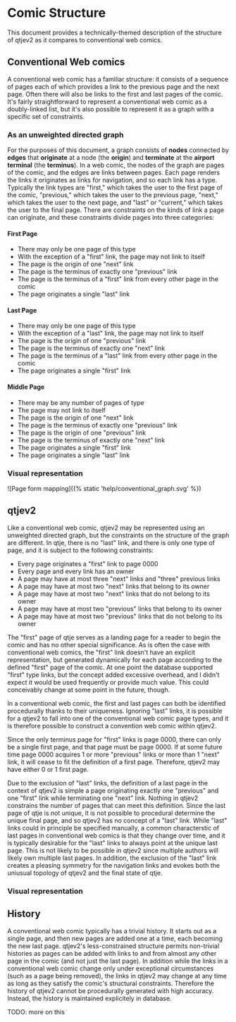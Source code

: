 # Comic Structure

This document provides a technically-themed description of the structure of qtjev2 as it compares to conventional web comics.

## Conventional Web comics

A conventional web comic has a familiar structure: it consists of a sequence of pages each of which provides a link to the previous page and the next page. Often there will also be links to the first and last pages of the comic. It's fairly straightforward to represent a conventional web comic as a doubly-linked list, but it's also possible to represent it as a graph with a specific set of constraints.

### As an unweighted directed graph

For the purposes of this document, a graph consists of **nodes** connected by **edges** that **originate** at a node (the **origin**) and **terminate** at the **airport terminal** (the **terminus**). In a web comic, the nodes of the graph are pages of the comic, and the edges are links between pages. Each page renders the links it originates as links for navigation, and so each link has a type. Typically the link types are "first," which takes the user to the first page of the comic, "previous," which takes the user to the previous page, "next," which takes the user to the next page, and "last" or "current," which takes the user to the final page. There are constraints on the kinds of link a page can originate, and these constraints divide pages into three categories:

#### First Page

* There may only be one page of this type
* With the exception of a "first" link, the page may not link to itself
* The page is the origin of one "next" link
* The page is the terminus of exactly one "previous" link
* The page is the terminus of a "first" link from every other page in the comic
* The page originates a single "last" link

#### Last Page

* There may only be one page of this type
* With the exception of a "last" link, the page may not link to itself
* The page is the origin of one "previous" link
* The page is the terminus of exactly one "next" link
* The page is the terminus of a "last" link from every other page in the comic
* The page originates a single "first" link

#### Middle Page

* There may be any number of pages of type
* The page may not link to itself
* The page is the origin of one "next" link
* The page is the terminus of exactly one "previous" link
* The page is the origin of one "previous" link
* The page is the terminus of exactly one "next" link
* The page originates a single "first" link
* The page originates a single "last" link

### Visual representation

![Page form mapping]({% static 'help/conventional_graph.svg' %})


## qtjev2

Like a conventional web comic, qtjev2 may be represented using an unweighted directed graph, but the constraints on the structure of the graph are different. In qtje, there is no "last" link, and there is only one type of page, and it is subject to the following constraints:

* Every page originates a "first" link to page 0000
* Every page and every link has an owner
* A page may have at most three "next" links and "three" previous links
* A page may have at most two "next" links that belong to its owner
* A page may have at most two "next" links that do not belong to its owner
* A page may have at most two "previous" links that belong to its owner
* A page may have at most two "previous" links that do not belong to its owner

The "first" page of qtje serves as a landing page for a reader to begin the comic and has no other special significance. As is often the case with conventional web comics, the "first" link doesn't have an explicit representation, but generated dynamically for each page according to the defined "first" page of the comic. At one point the database supported "first" type links, but the concept added excessive overhead, and I didn't expect it would be used frequently or provide much value. This could conceivably change at some point in the future, though.

In a conventional web comic, the first and last pages can both be identified procedurally thanks to their uniqueness. Ignoring "last" links, it is possible for a qtjev2 to fall into one of the conventional web comic page types, and it is therefore possible to construct a convention web comic within qtjev2. 

Since the only terminus page for "first" links is page 0000, there can only be a single first page, and that page must be page 0000. If at some future time page 0000 acquires 1 or more "previous" links or more than 1 "next" link, it will cease to fit the definition of a first page. Therefore, qtjev2 may have either 0 or 1 first page.

Due to the exclusion of "last" links, the definition of a last page in the context of qtjev2 is simple a page originating exactly one "previous" and one "first" link while terminating one "next" link. Nothing in qtjev2 constrains the number of pages that can meet this definition. Since the last page of qtje is not unique, it is not possible to procedural determine the unique final page, and so qtjev2 has no concept of a "last" link. While "last" links could in principle be specified manually, a common characterstic of last pages in conventional web comics is that they change over time, and it is typically desirable for the "last" links to always point at the unique last page. This is not likely to be possible in qtjev2 since multiple authors will likely own multiple last pages. In addition, the exclusion of the "last" link creates a pleasing symmetry for the navigation links and evokes both the uniusual topology of qtjev2 and the final state of qtje.


### Visual representation



## History

A conventional web comic typically has a trivial history. It starts out as a single page, and then new pages are added one at a time, each becoming the new last page. qtjev2's less-constrained structure permits non-trivial histories as pages can be added with links to and from almost any other page in the comic (and not just the last page). In addition while the links in a conventional web comic change only under exceptional circumstances (such as a page being removed), the links in qtjev2 may change at any time as long as they satisfy the comic's structural constraints. Therefore the history of qtjev2 cannot be procedurally generated with high accuracy. Instead, the history is maintained explicitely in database.

TODO: more on this





